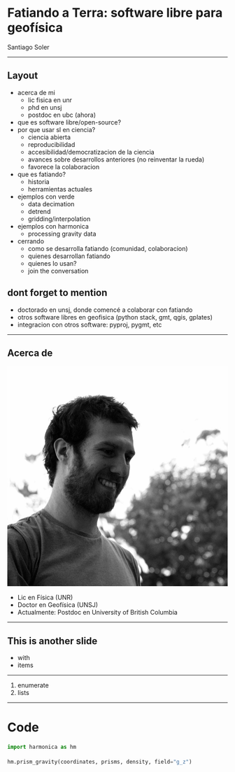 <!-- .slide: class="center" -->

# Fatiando a Terra: software libre para geofísica

Santiago Soler

<!-- UBC, IGEBA, etc -->

---

<!-- .slide: data-visibility="hidden" -->

## Layout

- acerca de mi
    - lic fisica en unr
    - phd en unsj
    - postdoc en ubc (ahora)
- que es software libre/open-source?
- por que usar sl en ciencia?
    - ciencia abierta
    - reproducibilidad
    - accesibilidad/democratizacion de la ciencia
    - avances sobre desarrollos anteriores (no reinventar la rueda)
    - favorece la colaboracion
- que es fatiando?
    - historia
    - herramientas actuales
- ejemplos con verde
    - data decimation
    - detrend
    - gridding/interpolation
- ejemplos con harmonica
    - processing gravity data
- cerrando
    - como se desarrolla fatiando (comunidad, colaboracion)
    - quienes desarrollan fatiando
    - quienes lo usan?
    - join the conversation


## dont forget to mention

- doctorado en unsj, donde comencé a colaborar con fatiando
- otros software libres en geofisica (python stack, gmt, qgis, gplates)
- integracion con otros software: pyproj, pygmt, etc


---

<!-- .slide: class="center" -->

## Acerca de

<div class="d-flex flex-column">

<div>
<img src="images/santisoler.jpg" alt="">
</div>

<div>

- Lic en Física (UNR)
- Doctor en Geofísica (UNSJ)
- Actualmente: Postdoc en University of British Columbia

</div>

</div>

---

<!-- .slide: class="center" -->

## This is another slide

<div class="centered r-stretch">

- with
- items

</div>

---

1. enumerate
2. lists

---

<!-- .slide: class="center" -->

# Code

```python
import harmonica as hm

hm.prism_gravity(coordinates, prisms, density, field="g_z")
```
